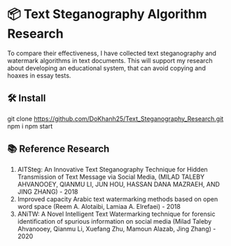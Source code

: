 # 📦 Text Steganography Algorithm Research

To compare their effectiveness, I have collected text steganography and watermark algorithms in text documents. This will support my research about developing an educational system, that can avoid copying and hoaxes in essay tests.

## 🛠️ Install 

git clone https://github.com/DoKhanh25/Text_Steganography_Research.git
npm i
npm start

## 📚 Reference Research
1. AITSteg: An Innovative Text Steganography Technique for Hidden Transmission of Text Message via Social Media, (MILAD TALEBY AHVANOOEY, QIANMU LI, JUN HOU, HASSAN DANA MAZRAEH, AND JING ZHANG) - 2018
2. Improved capacity Arabic text watermarking methods based on open word space (Reem A. Alotaibi, Lamiaa A. Elrefaei) - 2018
3. ANiTW: A Novel Intelligent Text Watermarking technique for forensic identification of spurious information on social media (Milad Taleby Ahvanooey, Qianmu Li, Xuefang Zhu, Mamoun Alazab, Jing Zhang) - 2020
